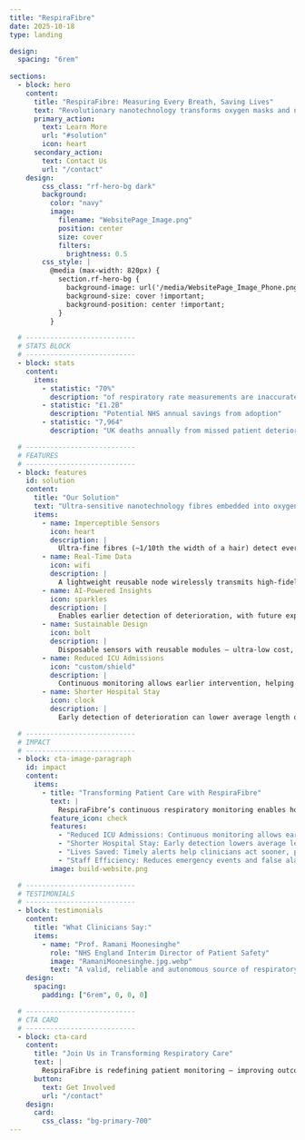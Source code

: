 ```yaml
---
title: "RespiraFibre"
date: 2025-10-18
type: landing

design:
  spacing: "6rem"
  
sections:
  - block: hero
    content:
      title: "RespiraFibre: Measuring Every Breath, Saving Lives"
      text: "Revolutionary nanotechnology transforms oxygen masks and nasal cannulae into life-saving sensors — continuous, unobtrusive respiratory monitoring for earlier detection of patient deterioration."
      primary_action:
        text: Learn More
        url: "#solution"
        icon: heart
      secondary_action:
        text: Contact Us
        url: "/contact"
    design:
        css_class: "rf-hero-bg dark"
        background:
          color: "navy"
          image:
            filename: "WebsitePage_Image.png"
            position: center
            size: cover
            filters:
              brightness: 0.5
        css_style: |
          @media (max-width: 820px) {
            section.rf-hero-bg {
              background-image: url('/media/WebsitePage_Image_Phone.png') !important;
              background-size: cover !important;
              background-position: center !important;
            }
          }

  # ---------------------------
  # STATS BLOCK
  # ---------------------------
  - block: stats
    content:
      items:
        - statistic: "70%"
          description: "of respiratory rate measurements are inaccurate"
        - statistic: "£1.2B"
          description: "Potential NHS annual savings from adoption"
        - statistic: "7,964"
          description: "UK deaths annually from missed patient deterioration"

  # ---------------------------
  # FEATURES
  # ---------------------------
  - block: features
    id: solution
    content:
      title: "Our Solution"
      text: "Ultra-sensitive nanotechnology fibres embedded into oxygen-delivery devices for accurate, continuous respiratory monitoring."
      items:
        - name: Imperceptible Sensors
          icon: heart
          description: |
            Ultra-fine fibres (~1/10th the width of a hair) detect every breath without discomfort or workflow disruption.
        - name: Real-Time Data
          icon: wifi
          description: |
            A lightweight reusable node wirelessly transmits high-fidelity breathing data to secure hospital systems (e.g. EPIC).
        - name: AI-Powered Insights
          icon: sparkles
          description: |
            Enables earlier detection of deterioration, with future expansion to classify cough, speech, and shortness of breath.
        - name: Sustainable Design
          icon: bolt
          description: |
            Disposable sensors with reusable modules — ultra-low cost, zero electronic waste, scalable globally.
        - name: Reduced ICU Admissions
          icon: "custom/shield"
          description: |
            Continuous monitoring allows earlier intervention, helping to reduce ICU admissions and improve patient outcomes.
        - name: Shorter Hospital Stay
          icon: clock
          description: |
            Early detection of deterioration can lower average length of stay (LoS), freeing beds and reducing costs.

  # ---------------------------
  # IMPACT
  # ---------------------------
  - block: cta-image-paragraph
    id: impact
    content:
      items:
        - title: "Transforming Patient Care with RespiraFibre"
          text: |
            RespiraFibre’s continuous respiratory monitoring enables hospitals to intervene earlier, reduce critical events, and improve patient outcomes. By integrating seamlessly into hospital workflows, it empowers clinicians and protects patients.
          feature_icon: check
          features:
            - "Reduced ICU Admissions: Continuous monitoring allows early interventions, preventing deterioration that requires ICU care."
            - "Shorter Hospital Stay: Early detection lowers average length of stay, freeing beds and reducing hospital costs."
            - "Lives Saved: Timely alerts help clinicians act sooner, preventing complications and saving lives."
            - "Staff Efficiency: Reduces emergency events and false alarms, allowing staff to focus on patient care."
          image: build-website.png

  # ---------------------------
  # TESTIMONIALS
  # ---------------------------
  - block: testimonials
    content:
      title: "What Clinicians Say:"
      items:
        - name: "Prof. Ramani Moonesinghe"
          role: "NHS England Interim Director of Patient Safety"
          image: "RamaniMoonesinghe.jpg.webp"
          text: "A valid, reliable and autonomous source of respiratory rate data would be enormously valuable"
    design:
      spacing:
        padding: ["6rem", 0, 0, 0]

  # ---------------------------
  # CTA CARD
  # ---------------------------
  - block: cta-card
    content:
      title: "Join Us in Transforming Respiratory Care"
      text: |
        RespiraFibre is redefining patient monitoring — improving outcomes, supporting clinicians, and enabling a new era of digital health.
      button:
        text: Get Involved
        url: "/contact"
    design:
      card:
        css_class: "bg-primary-700"
---
```

